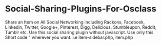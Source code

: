# Social-Sharing-Plugins-For-Osclass
Share an Item on All Social Networking including Rackons, Facebook, Linkedin, Twitter, Google+, Pinterest, Digg, Delicious, Stumbleupon, Reddit, Tumblr etc. Use this social sharing plugin without javascript. Use only this Short code " wherever you want. i.e item-sidebar.php, item.php
